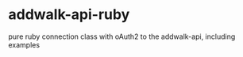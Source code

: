 addwalk-api-ruby
================

pure ruby connection class with oAuth2 to the addwalk-api, including examples

